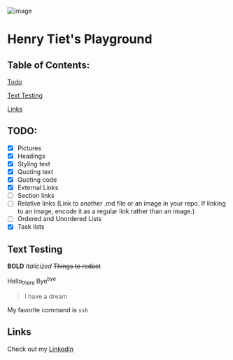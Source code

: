 ![image](https://github.com/henrytiet/cse110/assets/97487846/199eb50b-e3a5-4461-8582-b1ace92dd24d)
# Henry Tiet's Playground

## Table of Contents:
[Todo](https://github.com/henrytiet/cse110/main/index.md#todo)

[Text Testing](https://github.com/henrytiet/cse110/main/index.md#text-testing)

[Links](https://github.com/henrytiet/cse110/main/index.md#links)

## TODO:
- [x] Pictures
- [x] Headings
- [x] Styling text
- [x] Quoting text
- [x] Quoting code
- [x] External Links
- [ ] Section links
- [ ] Relative links (Link to another .md file or an image in your repo. If linking to an image, encode it as a regular link rather than an image.)
- [ ] Ordered and Unordered Lists
- [x] Task lists

## Text Testing
**BOLD**
*Italicized*
~~Things to redact~~

Hello<sub>there</sub>
Bye<sup>bye</sup>

>I have a dream

My favorite command is `ssh`

## Links

Check out my [LinkedIn](https://linkedin.com/in/henry-tiet)

